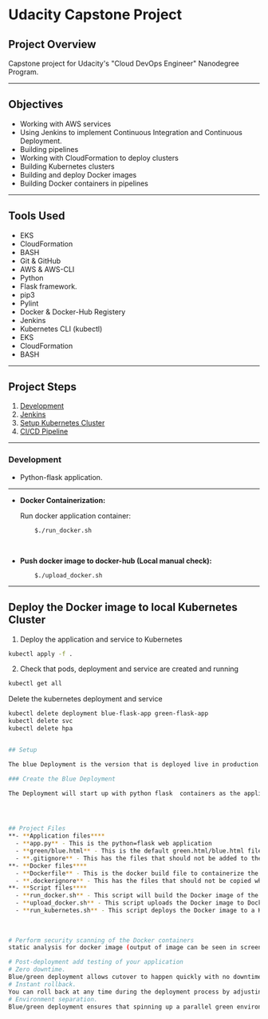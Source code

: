 # Udacity Capstone Project 


## Project Overview

Capstone project for Udacity's "Cloud DevOps Engineer" Nanodegree Program.

<hr>

## Objectives

- Working with  AWS services
- Using Jenkins to implement Continuous Integration and Continuous Deployment.
- Building pipelines
- Working with CloudFormation to deploy clusters
- Building Kubernetes clusters 
- Building and deploy Docker images
- Building Docker containers in pipelines

<hr>

## Tools Used
- EKS
- CloudFormation
- BASH
- Git & GitHub
- AWS & AWS-CLI
- Python
- Flask framework.
- pip3
- Pylint
- Docker & Docker-Hub Registery
- Jenkins
- Kubernetes CLI (kubectl)
- EKS
- CloudFormation
- BASH

<hr>

## Project Steps

1. [Development](#development)
2. [Jenkins](#jenkins)
3. [Setup Kubernetes Cluster](#setup-kubernetes-cluster)
4. [CI/CD Pipeline](#ci/cd-pipeline)

<hr>

### Development

-  Python-flask application.

<hr>

- **Docker Containerization:**

    Run docker application container:

    ```
        $./run_docker.sh
    ```

<br>

- **Push docker image to docker-hub (Local manual check):**

    ```
        $./upload_docker.sh
    ```
<hr>

## Deploy the Docker image to local Kubernetes Cluster
1. Deploy the application and service to Kubernetes
```bash
kubectl apply -f .

```

2. Check that pods, deployment and service are created and running 
```bash
kubectl get all
```

Delete the kubernetes deployment and service
```bash
kubectl delete deployment blue-flask-app green-flask-app
kubectl delete svc
kubectl delete hpa


## Setup

The blue Deployment is the version that is deployed live in production. It can be accessed externally by end users via a Service with type=LoadBalancer

### Create the Blue Deployment

The Deployment will start up with python flask  containers as the application. The Deployment has a `name` and `version` label. This is significant as the Service will use these labels to switch to the green version later.




## Project Files
**- **Application files****
  - **app.py** - This is the python=flask web application
  - **green/blue.html** - This is the default green.html/blue.html file
  - **.gitignore** - This has the files that should not be added to the git repository
**- **Docker files****
  - **Dockerfile** - This is the docker build file to containerize the app inside Docker
  - **.dockerignore** - This has the files that should not be copied when building the Docker image
**- **Script files****
  - **run_docker.sh** - This script will build the Docker image of the app and run the app inside the container
  - **upload_docker.sh** - This script uploads the Docker image to Docker hub repository
  - **run_kubernetes.sh** - This script deploys the Docker image to a Kubernetes cluster and runs the app in pods.
  
  
  
# Perform security scanning of the Docker containers
static analysis for docker image (output of image can be seen in screenshot/Vulnerablities static analysis)

# Post-deployment add testing of your application
# Zero downtime. 
Blue/green deployment allows cutover to happen quickly with no downtime.
# Instant rollback. 
You can roll back at any time during the deployment process by adjusting the load balancer to direct traffic back to the blue environment. The impact of downtime is limited to the time it takes to switch traffic to the blue environment after you detect an issue.
# Environment separation. 
Blue/green deployment ensures that spinning up a parallel green environment doesn't affect resources that support the blue environment. This separation reduces your deployment risk.

